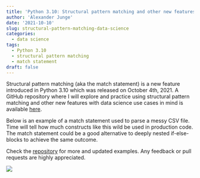 ```yaml
---
title: 'Python 3.10: Structural pattern matching and other new features for data science'
author: 'Alexander Junge'
date: '2021-10-10'
slug: structural-pattern-matching-data-science
categories:
  - data science
tags:
  - Python 3.10
  - structural pattern matching
  - match statement
draft: false
---
```


Structural pattern matching (aka the match statement) is a new feature introduced in Python 3.10 which was released on October 4th, 2021.
A GitHub repository where I will explore and practice using structural pattern matching and other new features with data science use cases in mind is available [here](https://github.com/JungeAlexander/py310_new_features).

Below is an example of a match statement used to parse a messy CSV file.
Time will tell how much constructs like this wild be used in production code.
The match statement could be a good alternative to deeply nested if-else-blocks to achieve the same outcome.

Check the [repository](https://github.com/JungeAlexander/py310_new_features) for more and updated examples. Any feedback or pull requests are highly appreciated.

![](/posts/2021-10-10/match_statement.png)